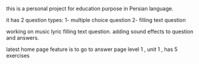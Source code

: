 this is a personal project for education purpose in Persian language.

it has 2 question types:
1- multiple choice question
2- filling text question

working on music lyric filling text question.
adding sound effects to question and answers.

latest home page feature is to go to answer page
level 1 , unit 1 , has 5 exercises
